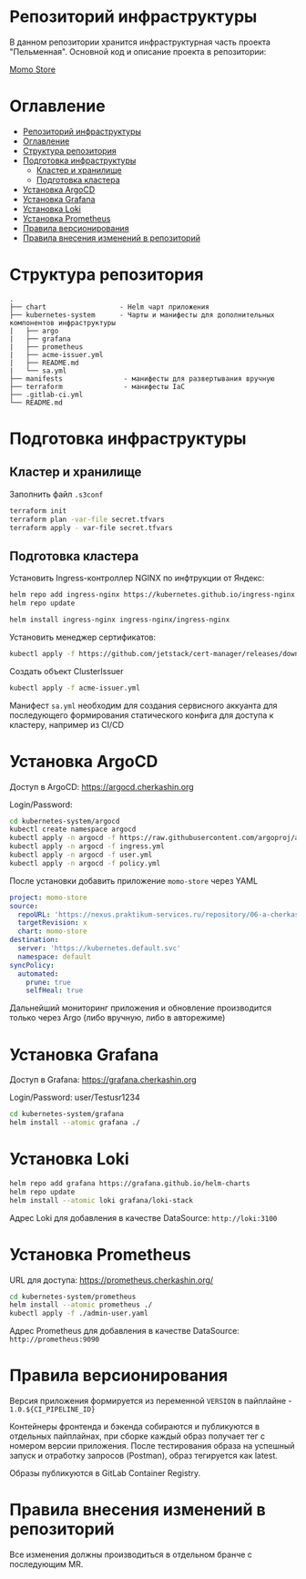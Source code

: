 # Репозиторий инфраструктуры

В данном репозитории хранится инфраструктурная часть проекта "Пельменная". Основной код и описание проекта в репозитории:

[Momo Store](https://gitlab.praktikum-services.ru/a.cherkashin/momo-store)

# Оглавление

- [Репозиторий инфраструктуры](#репозиторий-инфраструктуры)
- [Оглавление](#оглавление)
- [Cтруктура репозитория](#cтруктура-репозитория)
- [Подготовка инфраструктуры](#подготовка-инфраструктуры)
  - [Кластер и хранилище](#кластер-и-хранилище)
  - [Подготовка кластера](#подготовка-кластера)
- [Установка ArgoCD](#установка-argocd)
- [Установка Grafana](#установка-grafana)
- [Установка Loki](#установка-loki)
- [Установка Prometheus](#установка-prometheus)
- [Правила версионирования](#правила-версионирования)
- [Правила внесения изменений в репозиторий](#правила-внесения-изменений-в-репозиторий)

# Cтруктура репозитория

```
.
├── chart                  - Helm чарт приложения
├── kubernetes-system      - Чарты и манифесты для дополнительных компонентов инфраструктуры
|   ├── argo
|   ├── grafana
|   ├── prometheus
|   ├── acme-issuer.yml
|   ├── README.md
|   └── sa.yml
├── manifests               - манифесты для развертывания вручную
├── terraform               - манифесты IaC
├── .gitlab-ci.yml
└── README.md
```

# Подготовка инфраструктуры

## Кластер и хранилище

Заполнить файл `.s3conf`

```bash
terraform init
terraform plan -var-file secret.tfvars
terraform apply - var-file secret.tfvars
```

## Подготовка кластера

Установить Ingress-контроллер NGINX по инфтрукции от Яндекс:

```bash
helm repo add ingress-nginx https://kubernetes.github.io/ingress-nginx
helm repo update

helm install ingress-nginx ingress-nginx/ingress-nginx
```

Установить менеджер сертификатов:

```bash
kubectl apply -f https://github.com/jetstack/cert-manager/releases/download/v1.10.0/cert-manager.yaml
```

Создать объект ClusterIssuer

```bash
kubectl apply -f acme-issuer.yml
```

Манифест `sa.yml` необходим для создания сервисного аккуанта для последующего формирования статического конфига для доступа к кластеру, например из CI/CD

# Установка ArgoCD

Доступ в ArgoCD: https://argocd.cherkashin.org

Login/Password: 

```bash
cd kubernetes-system/argocd
kubectl create namespace argocd
kubectl apply -n argocd -f https://raw.githubusercontent.com/argoproj/argo-cd/stable/manifests/install.yaml
kubectl apply -n argocd -f ingress.yml
kubectl apply -n argocd -f user.yml
kubectl apply -n argocd -f policy.yml
```
После установки добавить приложение `momo-store` через YAML

```yaml
project: momo-store
source:
  repoURL: 'https://nexus.praktikum-services.ru/repository/06-a-cherkashin-momo-store/'
  targetRevision: x
  chart: momo-store
destination:
  server: 'https://kubernetes.default.svc'
  namespace: default
syncPolicy:
  automated:
    prune: true
    selfHeal: true
```

Дальнейший мониторинг приложения и обновление производится только через Argo (либо вручную, либо в авторежиме)

# Установка Grafana

Доступ в Grafana: https://grafana.cherkashin.org

Login/Password: user/Testusr1234

```bash
cd kubernetes-system/grafana
helm install --atomic grafana ./
```

# Установка Loki

```bash
helm repo add grafana https://grafana.github.io/helm-charts
helm repo update
helm install --atomic loki grafana/loki-stack
```

Адрес Loki для добавления в качестве DataSource: `http://loki:3100`

# Установка Prometheus

URL для доступа: https://prometheus.cherkashin.org/

```bash
cd kubernetes-system/prometheus
helm install --atomic prometheus ./
kubectl apply -f ./admin-user.yaml
```

Адрес Prometheus для добавления в качестве DataSource: `http://prometheus:9090`

# Правила версионирования

Версия приложения формируется из переменной `VERSION` в пайплайне - `1.0.${CI_PIPELINE_ID}`

Контейнеры фронтенда и бэкенда собираются и публикуются в отдельных пайплайнах, при сборке каждый образ получает тег с номером версии приложения. После тестирования образа на успешный запуск и отработку запросов (Postman), образ тегируется как latest.

Образы публикуются в GitLab Container Registry.

# Правила внесения изменений в репозиторий

Все изменения должны производиться в отдельном бранче с последующим MR.
